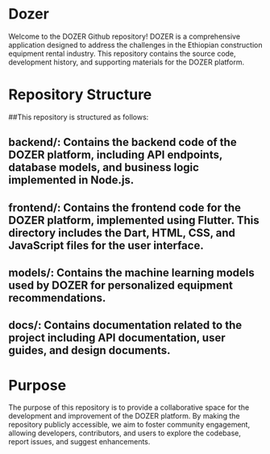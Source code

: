 # Dozer
Welcome to the DOZER Github repository! DOZER is a comprehensive application designed to address the challenges in the Ethiopian construction equipment rental industry. This repository contains the source code, development history, and supporting materials for the DOZER platform.

# Repository Structure
##This repository is structured as follows:

## backend/: Contains the backend code of the DOZER platform, including API endpoints, database models, and business logic implemented in Node.js.

## frontend/: Contains the frontend code for the DOZER platform, implemented using Flutter. This directory includes the Dart, HTML, CSS, and JavaScript files for the user interface.

## models/: Contains the machine learning models used by DOZER for personalized equipment recommendations.

## docs/: Contains documentation related to the project including API documentation, user guides, and design documents.

# Purpose
The purpose of this repository is to provide a collaborative space for the development and improvement of the DOZER platform. By making the repository publicly accessible, we aim to foster community engagement, allowing developers, contributors, and users to explore the codebase, report issues, and suggest enhancements.
